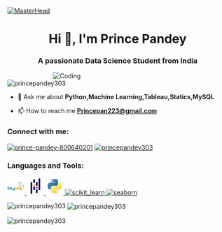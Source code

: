 [![MasterHead](https://miro.medium.com/max/3840/1*g__jiesLRIfCRefVG69Pfw.gif)](https://princepandey303.io)
<h1 align="center">Hi 👋, I'm Prince Pandey</h1>
<h3 align="center">A passionate Data Science Student from India</h3>
<img align="right" alt="Coding" width="400" src="https://cdn.dribbble.com/users/1162077/screenshots/3848914/programmer.gif">

<p align="left"> <img src="https://komarev.com/ghpvc/?username=princepandey303&label=Profile%20views&color=0e75b6&style=flat" alt="princepandey303" /> </p>

- 💬 Ask me about **Python,Machine Learning,Tableau,Statics,MySQL**

- 📫 How to reach me **Princepan223@gmail.com**

<h3 align="left">Connect with me:</h3>
<p align="left">
<a href="https://linkedin.com/in/prince-pandey-800640201" target="blank"><img align="center" src="https://raw.githubusercontent.com/rahuldkjain/github-profile-readme-generator/master/src/images/icons/Social/linked-in-alt.svg" alt="prince-pandey-800640201" height="30" width="40" /></a>
<a href="https://instagram.com/princepandey303" target="blank"><img align="center" src="https://raw.githubusercontent.com/rahuldkjain/github-profile-readme-generator/master/src/images/icons/Social/instagram.svg" alt="princepandey303" height="30" width="40" /></a>
</p>

<h3 align="left">Languages and Tools:</h3>
<p align="left"> <a href="https://www.mysql.com/" target="_blank" rel="noreferrer"> <img src="https://raw.githubusercontent.com/devicons/devicon/master/icons/mysql/mysql-original-wordmark.svg" alt="mysql" width="40" height="40"/> </a> <a href="https://pandas.pydata.org/" target="_blank" rel="noreferrer"> <img src="https://raw.githubusercontent.com/devicons/devicon/2ae2a900d2f041da66e950e4d48052658d850630/icons/pandas/pandas-original.svg" alt="pandas" width="40" height="40"/> </a> <a href="https://www.python.org" target="_blank" rel="noreferrer"> <img src="https://raw.githubusercontent.com/devicons/devicon/master/icons/python/python-original.svg" alt="python" width="40" height="40"/> </a> <a href="https://scikit-learn.org/" target="_blank" rel="noreferrer"> <img src="https://upload.wikimedia.org/wikipedia/commons/0/05/Scikit_learn_logo_small.svg" alt="scikit_learn" width="40" height="40"/> </a> <a href="https://seaborn.pydata.org/" target="_blank" rel="noreferrer"> <img src="https://seaborn.pydata.org/_images/logo-mark-lightbg.svg" alt="seaborn" width="40" height="40"/> </a> </p>

<p><img align="left" src="https://github-readme-stats.vercel.app/api/top-langs?username=princepandey303&show_icons=true&locale=en&layout=compact" alt="princepandey303" /></p>

<p>&nbsp;<img align="center" src="https://github-readme-stats.vercel.app/api?username=princepandey303&show_icons=true&locale=en" alt="princepandey303" /></p>

<p><img align="center" src="https://github-readme-streak-stats.herokuapp.com/?user=princepandey303&" alt="princepandey303" /></p>
